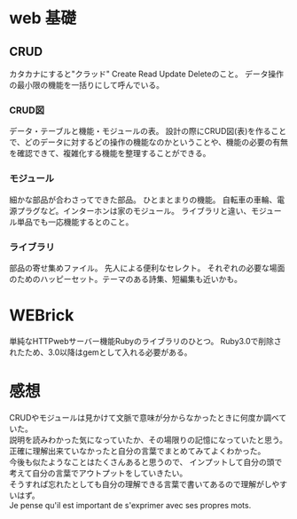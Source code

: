 # web 基礎

## CRUD 
カタカナにすると"クラッド" 
Create Read Update Deleteのこと。
データ操作の最小限の機能を一括りにして呼んでいる。

### CRUD図
データ・テーブルと機能・モジュールの表。 
設計の際にCRUD図(表)を作ることで、どのデータに対するどの操作の機能なのかということや、機能の必要の有無を確認できて、複雑化する機能を整理することができる。 

### モジュール 
細かな部品が合わさってできた部品。 
ひとまとまりの機能。 
自転車の車輪、電源プラグなど。インターホンは家のモジュール。 
ライブラリと違い、モジュール単品でも一応機能するとのこと。 

### ライブラリ
部品の寄せ集めファイル。 
先人による便利なセレクト。 
それぞれの必要な場面のためのハッピーセット。テーマのある詩集、短編集も近いかも。 

# WEBrick 
単純なHTTPwebサーバー機能Rubyのライブラリのひとつ。 
Ruby3.0で削除されたため、3.0以降はgemとして入れる必要がある。 

# 感想  
CRUDやモジュールは見かけて文脈で意味が分からなかったときに何度か調べていた。  
説明を読みわかった気になっていたか、その場限りの記憶になっていたと思う。  
正確に理解出来ていなかったと自分の言葉でまとめてみてよくわかった。  
今後も似たようなことはたくさんあると思うので、
インプットして自分の頭で考えて自分の言葉でアウトプットをしていきたい。  
そうすれば忘れたとしても自分の理解できる言葉で書いてあるので理解がしやすいはず。  
Je pense qu'il est important de s'exprimer avec ses propres mots.